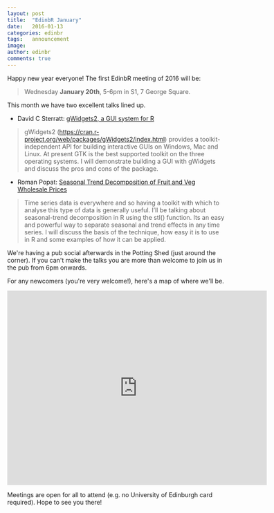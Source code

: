 ```yaml
---
layout: post
title:  "EdinbR January"
date:   2016-01-13
categories: edinbr
tags:   announcement
image:
author: edinbr
comments: true
---
```


Happy new year everyone! The first EdinbR meeting of 2016 will be:

> Wednesday **January 20th**, 5-6pm in S1, 7 George Square.

This month we have two excellent talks lined up. 

* David C Sterratt: [gWidgets2, a GUI system for R](https://github.com/EdinbR/edinbr-talks/raw/master/2016-01-13/DSterratt_edinbr-gWidgets.zip)

> gWidgets2 (https://cran.r-project.org/web/packages/gWidgets2/index.html) provides a toolkit-independent API for building interactive GUIs on Windows, Mac and Linux. At present GTK is the best supported toolkit on the three operating systems. I will demonstrate building a GUI with gWidgets and discuss the pros and cons of the package.

* Roman Popat: [Seasonal Trend Decomposition of Fruit and Veg Wholesale Prices](http://rpubs.com/rmnppt/EdinbR_STL)

> Time series data is everywhere and so having a toolkit with which to analyse this type of data is generally useful. I’ll be talking about seasonal-trend decomposition in R using the stl() function. Its an easy and powerful way to separate seasonal and trend effects in any time series. I will discuss the basis of the technique, how easy it is to use in R and some examples of how it can be applied.

We're having a pub social afterwards in the Potting Shed (just around the corner). If you can't make the talks you are more than welcome to join us in the pub from 6pm onwards. 

For any newcomers (you're very welcome!), here's a map of where we'll be.

<iframe src="https://www.google.com/maps/embed?pb=!1m18!1m12!1m3!1d2234.2857959093512!2d-3.1896144261229358!3d55.944418290254944!2m3!1f0!2f0!3f0!3m2!1i1024!2i768!4f13.1!3m3!1m2!1s0x4887c7837b340937%3A0xaf82184629da8aed!2s7+George+Square%2C+Edinburgh+EH8!5e0!3m2!1sen!2suk!4v1447278868342" width="600" height="450" frameborder="0" style="border:0" allowfullscreen></iframe>

Meetings are open for all to attend (e.g. no University of Edinburgh card required). Hope to see you there!
